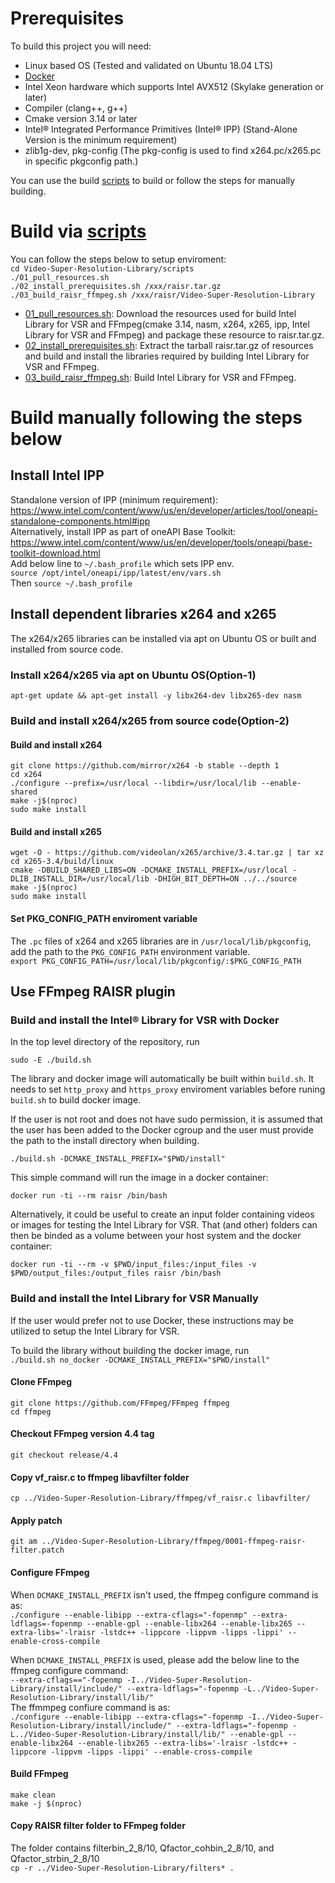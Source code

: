 # Prerequisites
To build this project you will need:
- Linux based OS (Tested and validated on Ubuntu 18.04 LTS)
- [Docker](https://www.docker.com/) 
- Intel Xeon hardware which supports Intel AVX512 (Skylake generation or later)
- Compiler (clang++, g++) 
- Cmake version 3.14 or later 
- Intel® Integrated Performance Primitives (Intel® IPP) (Stand-Alone Version is the minimum requirement)
- zlib1g-dev, pkg-config (The pkg-config is used to find x264.pc/x265.pc in specific pkgconfig path.)

You can use the build [scripts](https://github.com/OpenVisualCloud/Video-Super-Resolution-Library/tree/master/scripts) to build or follow the steps for manually building.

# Build via [scripts](https://github.com/OpenVisualCloud/Video-Super-Resolution-Library/tree/master/scripts)
You can follow the steps below to setup enviroment: \
    `cd Video-Super-Resolution-Library/scripts` \
    `./01_pull_resources.sh` \
    `./02_install_prerequisites.sh /xxx/raisr.tar.gz` \
    `./03_build_raisr_ffmpeg.sh /xxx/raisr/Video-Super-Resolution-Library`
- [01_pull_resources.sh](https://github.com/OpenVisualCloud/Video-Super-Resolution-Library/blob/master/scripts/01_pull_resources.sh): Download the resources used for build Intel Library for VSR and FFmpeg(cmake 3.14, nasm, x264, x265, ipp, Intel Library for VSR and FFmpeg) and package these resource to      raisr.tar.gz.
- [02_install_prerequisites.sh](https://github.com/OpenVisualCloud/Video-Super-Resolution-Library/blob/master/scripts/02_install_prerequisites.sh): Extract the tarball raisr.tar.gz of resources and build and install the libraries required by building Intel Library for VSR and FFmpeg.
- [03_build_raisr_ffmpeg.sh](https://github.com/OpenVisualCloud/Video-Super-Resolution-Library/blob/master/scripts/03_build_raisr_ffmpeg.sh): Build Intel Library for VSR and FFmpeg.

# Build manually following the steps below
## Install Intel IPP
Standalone version of IPP (minimum requirement): https://www.intel.com/content/www/us/en/developer/articles/tool/oneapi-standalone-components.html#ipp \
Alternatively, install IPP as part of oneAPI Base Toolkit: https://www.intel.com/content/www/us/en/developer/tools/oneapi/base-toolkit-download.html \
Add below line to `~/.bash_profile` which sets IPP env. \
    `source /opt/intel/oneapi/ipp/latest/env/vars.sh` \
Then `source ~/.bash_profile`

## Install dependent libraries x264 and x265
The x264/x265 libraries can be installed via apt on Ubuntu OS or built and installed from source code.

### Install x264/x265 via apt on Ubuntu OS(Option-1)
`apt-get update && apt-get install -y libx264-dev libx265-dev nasm`

### Build and install x264/x265 from source code(Option-2)

#### Build and install x264 

`git clone https://github.com/mirror/x264 -b stable --depth 1` \
`cd x264` \
`./configure --prefix=/usr/local --libdir=/usr/local/lib --enable-shared` \
`make -j$(nproc)` \
`sudo make install`

#### Build and install x265

`wget -O - https://github.com/videolan/x265/archive/3.4.tar.gz | tar xz` \
`cd x265-3.4/build/linux` \
`cmake -DBUILD_SHARED_LIBS=ON -DCMAKE_INSTALL_PREFIX=/usr/local -DLIB_INSTALL_DIR=/usr/local/lib -DHIGH_BIT_DEPTH=ON ../../source` \
`make -j$(nproc)` \
`sudo make install`

#### Set PKG_CONFIG_PATH enviroment variable
The `.pc` files of x264 and x265 libraries are in `/usr/local/lib/pkgconfig`, add the path to the `PKG_CONFIG_PATH` environment variable. \
`export PKG_CONFIG_PATH=/usr/local/lib/pkgconfig/:$PKG_CONFIG_PATH`

## Use FFmpeg RAISR plugin

### Build and install the Intel® Library for VSR with Docker
In the top level directory of the repository, run
``` 
sudo -E ./build.sh
```
The library and docker image will automatically be built within `build.sh`. It needs to set `http_proxy` and `https_proxy` enviroment variables before runing `build.sh` to build docker image.

If the user is not root and does not have sudo permission, it is assumed that the user has been added to the Docker cgroup and the user must provide the path to the install directory when building. 
```
./build.sh -DCMAKE_INSTALL_PREFIX="$PWD/install"
```

This simple command will run the image in a docker container:
```
docker run -ti --rm raisr /bin/bash
```
Alternatively, it could be useful to create an input folder containing videos or images for testing the Intel Library for VSR.  That (and other) folders can then be binded as a volume between your host system and the docker container:
```
docker run -ti --rm -v $PWD/input_files:/input_files -v $PWD/output_files:/output_files raisr /bin/bash
```

### Build and install the Intel Library for VSR Manually

If the user would prefer not to use Docker, these instructions may be utilized to setup the Intel Library for VSR.

To build the library without building the docker image, run \
`./build.sh no_docker -DCMAKE_INSTALL_PREFIX="$PWD/install"`

#### Clone FFmpeg
`git clone https://github.com/FFmpeg/FFmpeg ffmpeg` \
`cd ffmpeg`

#### Checkout FFmpeg version 4.4 tag
`git checkout release/4.4`

#### Copy vf_raisr.c to ffmpeg libavfilter folder
`cp ../Video-Super-Resolution-Library/ffmpeg/vf_raisr.c libavfilter/`

#### Apply patch
`git am ../Video-Super-Resolution-Library/ffmpeg/0001-ffmpeg-raisr-filter.patch`

#### Configure FFmpeg
When `DCMAKE_INSTALL_PREFIX` isn't used, the ffmpeg configure command is as: \
`./configure --enable-libipp --extra-cflags="-fopenmp" --extra-ldflags=-fopenmp --enable-gpl --enable-libx264 --enable-libx265 --extra-libs='-lraisr -lstdc++ -lippcore -lippvm -lipps -lippi' --enable-cross-compile`

When `DCMAKE_INSTALL_PREFIX` is used, please add the below line to the ffmpeg configure command: \
`--extra-cflags=="-fopenmp -I../Video-Super-Resolution-Library/install/include/" --extra-ldflags="-fopenmp -L../Video-Super-Resolution-Library/install/lib/"` \
The ffmmpeg confiure command is as: \
`./configure --enable-libipp --extra-cflags="-fopenmp -I../Video-Super-Resolution-Library/install/include/" --extra-ldflags="-fopenmp -L../Video-Super-Resolution-Library/install/lib/" --enable-gpl --enable-libx264 --enable-libx265 --extra-libs='-lraisr -lstdc++ -lippcore -lippvm -lipps -lippi' --enable-cross-compile`

#### Build FFmpeg
`make clean` \
`make -j $(nproc)`

#### Copy RAISR filter folder to FFmpeg folder
The folder contains filterbin_2_8/10, Qfactor_cohbin_2_8/10, and Qfactor_strbin_2_8/10 \
`cp -r ../Video-Super-Resolution-Library/filters* .`
